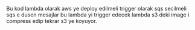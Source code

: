 Bu kod lambda olarak aws ye deploy edilmeli trigger olarak sqs secilmeli sqs e dusen mesajlar bu lambda yi trigger edecek lambda s3 deki image i compress edip tekrar s3 ye koyuyor.
